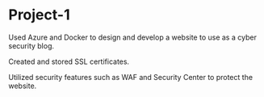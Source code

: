 # Project-1

Used Azure and Docker to design and develop a website to use as a cyber security blog.

Created and stored SSL certificates.

Utilized security features such as WAF and Security Center to protect the website.
